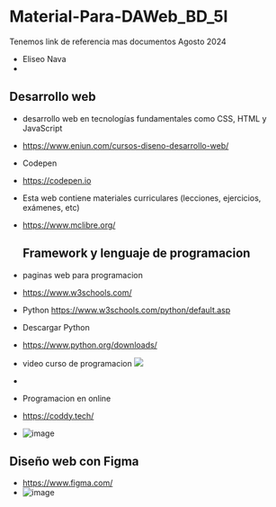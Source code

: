 # Material-Para-DAWeb_BD_5I
Tenemos link de referencia mas documentos Agosto 2024
- Eliseo Nava
- 
## Desarrollo web
- desarrollo web en tecnologías fundamentales como CSS, HTML y JavaScript
- https://www.eniun.com/cursos-diseno-desarrollo-web/

- Codepen
- https://codepen.io

- Esta web contiene materiales curriculares (lecciones, ejercicios, exámenes, etc)
- https://www.mclibre.org/

  ## Framework y lenguaje de programacion
- paginas web para programacion
- https://www.w3schools.com/
- Python   https://www.w3schools.com/python/default.asp
- Descargar Python
- https://www.python.org/downloads/
- video curso de programacion ![](https://youtu.be/yJg0_7r3f-M?si=WxQRV1B2hGFYd-OU)
- 
- Programacion en online
- https://coddy.tech/
- ![image](https://github.com/user-attachments/assets/0cfb7f2c-ab7b-4e62-a407-b472731d63d5)

## Diseño web con Figma
-  https://www.figma.com/
-  ![image](https://github.com/user-attachments/assets/0d8dad56-8b85-44cc-bbe9-f8c71f8181d7)

  
